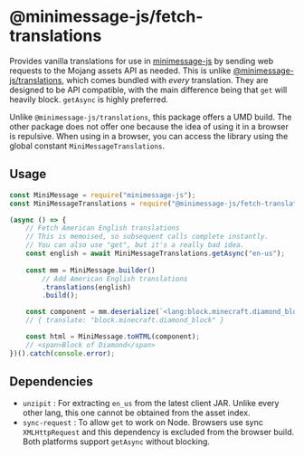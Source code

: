 # @minimessage-js/fetch-translations

Provides vanilla translations for use in [minimessage-js](https://www.npmjs.com/package/minimessage-js)
by sending web requests to the Mojang assets API as needed. This is unlike [@minimessage-js/translations](https://www.npmjs.com/package/@minimessage-js/translations),
which comes bundled with *every* translation. They are designed to be
API compatible, with the main difference being that ``get`` will heavily block.
``getAsync`` is highly preferred.

Unlike ``@minimessage-js/translations``, this package offers a UMD build. The other
package does not offer one because the idea of using it in a browser is repulsive.
When using in a browser, you can access the library using the global constant
``MiniMessageTranslations``.

## Usage
```js
const MiniMessage = require("minimessage-js");
const MiniMessageTranslations = require("@minimessage-js/fetch-translations");

(async () => {
    // Fetch American English translations
    // This is memoised, so subsequent calls complete instantly.
    // You can also use "get", but it's a really bad idea.
    const english = await MiniMessageTranslations.getAsync("en-us");
    
    const mm = MiniMessage.builder()
        // Add American English translations
        .translations(english)
        .build();

    const component = mm.deserialize(`<lang:block.minecraft.diamond_block>`);
    // { translate: "block.minecraft.diamond_block" }

    const html = MiniMessage.toHTML(component);
    // <span>Block of Diamond</span>
})().catch(console.error);
```

## Dependencies
- ``unzipit`` : For extracting ``en_us`` from the latest client JAR. 
  Unlike every other lang, this one cannot be obtained from the asset index.
- ``sync-request`` : To allow ``get`` to work on Node. Browsers use sync
  ``XMLHttpRequest`` and this dependency is excluded from the browser build. Both
  platforms support ``getAsync`` without blocking.
